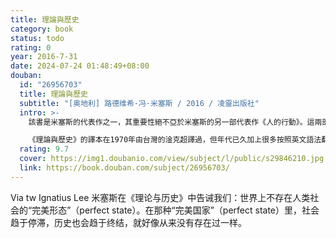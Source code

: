 ```yaml
---
title: 理論與歷史
category: book
status: todo
rating: 0
year: 2016-7-31
date: 2024-07-24 01:48:49+08:00
douban:
  id: "26956703"
  title: 理論與歷史
  subtitle: "[奥地利] 路德维希·冯·米塞斯 / 2016 / 凌靈出版社"
  intro: >-
    該書是米塞斯的代表作之一，其重要性絕不亞於米塞斯的另一部代表作《人的行動》。這兩部書中，涉及到經濟學和人的行動學的學科之基礎內容時，都是遙相呼應的。用米塞斯自謙的話來說：“如果說我自己對哲學認識上的方法論，有所貢獻的話，那主要是顯示在這本《理論與歷史》的書中。”

    《理論與歷史》的譯本在1970年由台灣的淦克超譯過，但年代已久加上很多按照英文語法翻譯，晦澀難懂。2011年由鄭適萌等譯的另一個版本，由於譯者未能領悟到米塞斯思想的精髓，譯文錯誤層現、漏洞百出。現於2013年開始致力於重譯《理論與歷史》工作，致力於文明的傳播米塞斯的思想，推動文明的進步。
  rating: 9.7
  cover: https://img1.doubanio.com/view/subject/l/public/s29846210.jpg
  link: https://book.douban.com/subject/26956703/
---
```


Via tw Ignatius Lee 米塞斯在《理论与历史》中告诫我们：世界上不存在人类社会的“完美形态”（perfect state）。在那种“完美国家”（perfect state）里，社会趋于停滞，历史也会趋于终结，就好像从来没有存在过一样。
